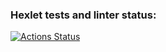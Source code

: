 ### Hexlet tests and linter status:
[![Actions Status](https://github.com/marianazaro/backend-project-46/workflows/hexlet-check/badge.svg)](https://github.com/marianazaro/backend-project-46/actions)